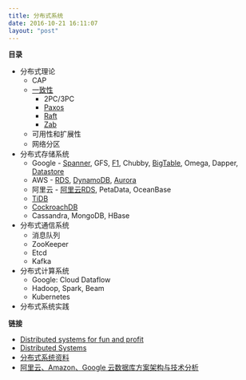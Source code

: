 ```yaml
---
title: 分布式系统
date: 2016-10-21 16:11:07
layout: "post"
---
```


**目录**

- 分布式理论
    - CAP
    - [一致性](consistent.html)
        - 2PC/3PC
        - [Paxos](paxos.html)
        - [Raft](raft.html)
        - [Zab](zab.html)
    - 可用性和扩展性
    - 网络分区
- 分布式存储系统
    - Google - [Spanner](spanner.html), GFS, [F1](F1.html), Chubby, [BigTable](BigTable.html), Omega, Dapper, [Datastore](Datastore.html)
    - AWS - [RDS](aws-rds.html), [DynamoDB](DynamoDB.html), [Aurora](aurora.html)
    - 阿里云 - [阿里云RDS](aliyun-rds.html), PetaData, OceanBase
    - [TiDB](TiDB.html)
    - [CockroachDB](CockroachDB.html)
    - Cassandra, MongoDB, HBase
- 分布式通信系统
    - 消息队列
    - ZooKeeper
    - Etcd
    - Kafka
- 分布式计算系统
    - Google: Cloud Dataflow 
    - Hadoop, Spark, Beam
    - Kubernetes
- 分布式系统实践


**链接**

- [Distributed systems for fun and profit](http://book.mixu.net/distsys/)
- [Distributed Systems](https://pdos.csail.mit.edu/6.824/)
- [分布式系统资料](https://github.com/ty4z2008/Qix/blob/master/ds.md)
- [阿里云、Amazon、Google 云数据库方案架构与技术分析](http://mp.weixin.qq.com/s?__biz=MjM5ODE1NDYyMA==&mid=2653381622&idx=2&sn=de2ca1807a8a15214f2154bd01bc0cdc&scene=0#wechat_redirect)

